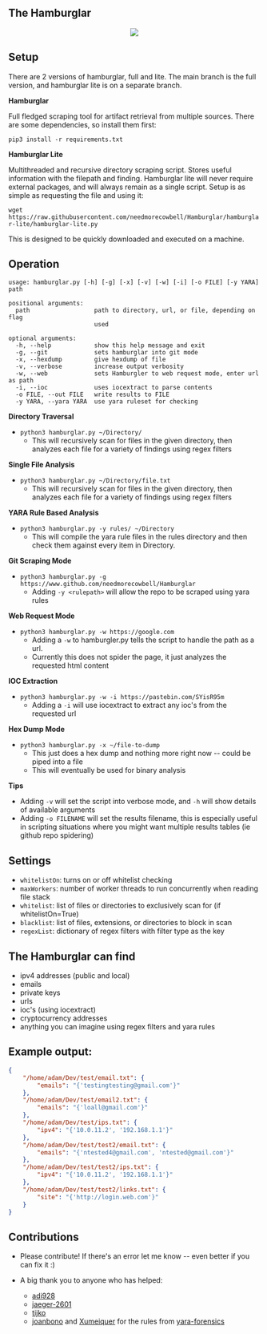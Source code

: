 ## The Hamburglar

<p align="center">
    <img src="https://user-images.githubusercontent.com/7833164/51336290-29a79600-1a52-11e9-96a1-beac9207fdab.gif"></img>
</p>


## Setup

There are 2 versions of hamburglar, full and lite. The main branch is the full version, and hamburglar lite is on a separate branch.

**Hamburglar**

Full fledged scraping tool for artifact retrieval from multiple sources. There are some dependencies, so install them first: 

`pip3 install -r requirements.txt`

**Hamburglar Lite**

Multithreaded and recursive directory scraping script. Stores useful information with the filepath and finding. Hamburglar lite will never require external packages, and will always remain as a single script. Setup is as simple as requesting the file and using it:

`wget https://raw.githubusercontent.com/needmorecowbell/Hamburglar/hamburglar-lite/hamburglar-lite.py`

This is designed to be quickly downloaded and executed on a machine.


## Operation

```
usage: hamburglar.py [-h] [-g] [-x] [-v] [-w] [-i] [-o FILE] [-y YARA] path

positional arguments:
  path                  path to directory, url, or file, depending on flag
                        used

optional arguments:
  -h, --help            show this help message and exit
  -g, --git             sets hamburglar into git mode
  -x, --hexdump         give hexdump of file
  -v, --verbose         increase output verbosity
  -w, --web             sets Hamburgler to web request mode, enter url as path
  -i, --ioc             uses iocextract to parse contents
  -o FILE, --out FILE   write results to FILE
  -y YARA, --yara YARA  use yara ruleset for checking
```


**Directory Traversal**

- `python3 hamburglar.py ~/Directory/`
    - This will recursively scan for files in the given directory, then analyzes each file for a variety of findings using regex filters

**Single File Analysis**

- `python3 hamburglar.py ~/Directory/file.txt`
    - This will recursively scan for files in the given directory, then analyzes each file for a variety of findings using regex filters

**YARA Rule Based Analysis**
- `python3 hamburglar.py -y rules/ ~/Directory`
    - This will compile the yara rule files in the rules directory and then check them against every item in Directory.

**Git Scraping Mode**

- `python3 hamburglar.py -g https://www.github.com/needmorecowbell/Hamburglar`
    - Adding `-y <rulepath>` will allow the repo to be scraped using yara rules

**Web Request Mode**

- `python3 hamburglar.py -w https://google.com`
    - Adding a `-w` to hamburgler.py tells the script to handle the path as a url. 
    - Currently this does not spider the page, it just analyzes the requested html content

**IOC Extraction**
- `python3 hamburglar.py -w -i https://pastebin.com/SYisR95m`
    - Adding a `-i` will use iocextract to extract any ioc's from the requested url
    
**Hex Dump Mode**

- `python3 hamburglar.py -x ~/file-to-dump`
    - This just does a hex dump and nothing more right now -- could be piped into a file
    - This will eventually be used for binary analysis
    
**Tips**

- Adding `-v` will set the script into verbose mode, and `-h` will show details of available arguments
- Adding `-o FILENAME` will set the results filename, this is especially useful in scripting situations where you might want multiple results tables (ie github repo spidering)

## Settings

- `whitelistOn`: turns on or off whitelist checking
- `maxWorkers`: number of worker threads to run concurrently when reading file stack 
- `whitelist`: list of files or directories to exclusively scan for (if whitelistOn=True)
- `blacklist`: list of files, extensions, or directories to block in scan
- `regexList`: dictionary of regex filters with filter type as the key

## The Hamburglar can find

- ipv4 addresses (public and local)
- emails
- private keys
- urls
- ioc's (using iocextract)
- cryptocurrency addresses
- anything you can imagine using regex filters and yara rules

## Example output:

```json
{
    "/home/adam/Dev/test/email.txt": {
        "emails": "{'testingtesting@gmail.com'}"
    },
    "/home/adam/Dev/test/email2.txt": {
        "emails": "{'loall@gmail.com'}"
    },
    "/home/adam/Dev/test/ips.txt": {
        "ipv4": "{'10.0.11.2', '192.168.1.1'}"
    },
    "/home/adam/Dev/test/test2/email.txt": {
        "emails": "{'ntested4@gmail.com', 'ntested@gmail.com'}"
    },
    "/home/adam/Dev/test/test2/ips.txt": {
        "ipv4": "{'10.0.11.2', '192.168.1.1'}"
    },
    "/home/adam/Dev/test/test2/links.txt": {
        "site": "{'http://login.web.com'}"
    }
}
```
## Contributions ##

- Please contribute! If there's an error let me know -- even better if you can fix it :)

- A big thank you to anyone who has helped:

  - [adi928](https://github.com/adi928)
  - [jaeger-2601](https://github.com/jaeger-2601)
  - [tijko](https://github.com/tijko)
  - [joanbono](https://github.com/joanbono) and [Xumeiquer](https://github.com/Xumeiquer) for the rules from [yara-forensics](https://github.com/Xumeiquer/yara-forensics)

